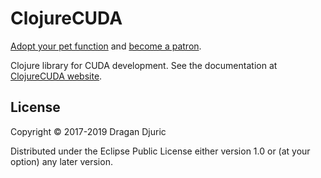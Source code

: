 # ClojureCUDA

[Adopt your pet function](https://dragan.rocks/articles/18/Patreon-Announcement-Adopt-a-Function) and [become a patron](https://patreon.com/draganrocks).

Clojure library for CUDA development. See the documentation at [ClojureCUDA website](https://clojurecuda.uncomplicate.org).

## License

Copyright © 2017-2019 Dragan Djuric

Distributed under the Eclipse Public License either version 1.0 or (at your option) any later version.
